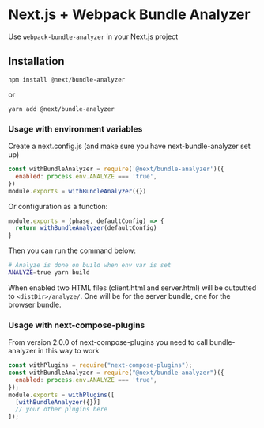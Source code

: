# Next.js + Webpack Bundle Analyzer

Use `webpack-bundle-analyzer` in your Next.js project

## Installation

```
npm install @next/bundle-analyzer
```

or

```
yarn add @next/bundle-analyzer
```

### Usage with environment variables

Create a next.config.js (and make sure you have next-bundle-analyzer set up)

```js
const withBundleAnalyzer = require('@next/bundle-analyzer')({
  enabled: process.env.ANALYZE === 'true',
})
module.exports = withBundleAnalyzer({})
```

Or configuration as a function:

```js
module.exports = (phase, defaultConfig) => {
  return withBundleAnalyzer(defaultConfig)
}
```

Then you can run the command below:

```bash
# Analyze is done on build when env var is set
ANALYZE=true yarn build
```

When enabled two HTML files (client.html and server.html) will be outputted to `<distDir>/analyze/`. One will be for the server bundle, one for the browser bundle.

### Usage with next-compose-plugins

From version 2.0.0 of next-compose-plugins you need to call bundle-analyzer in this way to work

```js
const withPlugins = require("next-compose-plugins");
const withBundleAnalyzer = require("@next/bundle-analyzer")({
  enabled: process.env.ANALYZE === 'true',
});
module.exports = withPlugins([
  [withBundleAnalyzer({})]
  // your other plugins here
]);
```
